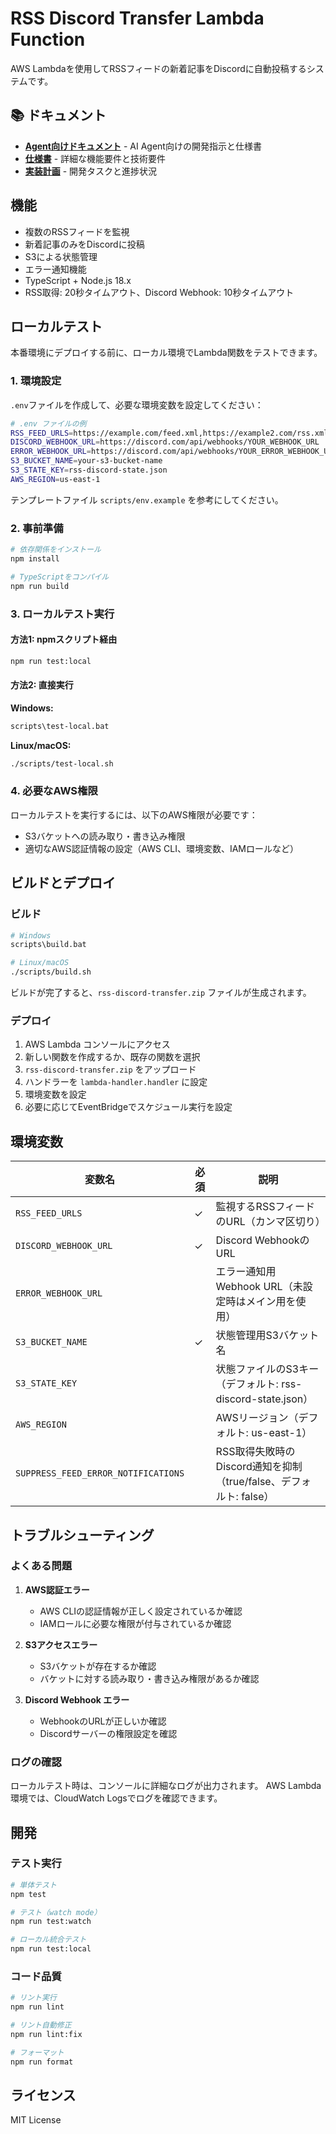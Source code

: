 # RSS Discord Transfer Lambda Function

AWS Lambdaを使用してRSSフィードの新着記事をDiscordに自動投稿するシステムです。

## 📚 ドキュメント

- **[Agent向けドキュメント](./docs/agent/)** - AI Agent向けの開発指示と仕様書
- **[仕様書](./docs/agent/specification.md)** - 詳細な機能要件と技術要件
- **[実装計画](./docs/agent/implementation-plan.md)** - 開発タスクと進捗状況

## 機能

- 複数のRSSフィードを監視
- 新着記事のみをDiscordに投稿  
- S3による状態管理
- エラー通知機能
- TypeScript + Node.js 18.x
- RSS取得: 20秒タイムアウト、Discord Webhook: 10秒タイムアウト

## ローカルテスト

本番環境にデプロイする前に、ローカル環境でLambda関数をテストできます。

### 1. 環境設定

`.env`ファイルを作成して、必要な環境変数を設定してください：

```bash
# .env ファイルの例
RSS_FEED_URLS=https://example.com/feed.xml,https://example2.com/rss.xml
DISCORD_WEBHOOK_URL=https://discord.com/api/webhooks/YOUR_WEBHOOK_URL
ERROR_WEBHOOK_URL=https://discord.com/api/webhooks/YOUR_ERROR_WEBHOOK_URL
S3_BUCKET_NAME=your-s3-bucket-name
S3_STATE_KEY=rss-discord-state.json
AWS_REGION=us-east-1
```

テンプレートファイル `scripts/env.example` を参考にしてください。

### 2. 事前準備

```bash
# 依存関係をインストール
npm install

# TypeScriptをコンパイル
npm run build
```

### 3. ローカルテスト実行

#### 方法1: npmスクリプト経由
```bash
npm run test:local
```

#### 方法2: 直接実行

**Windows:**
```cmd
scripts\test-local.bat
```

**Linux/macOS:**
```bash
./scripts/test-local.sh
```

### 4. 必要なAWS権限

ローカルテストを実行するには、以下のAWS権限が必要です：

- S3バケットへの読み取り・書き込み権限
- 適切なAWS認証情報の設定（AWS CLI、環境変数、IAMロールなど）

## ビルドとデプロイ

### ビルド

```bash
# Windows
scripts\build.bat

# Linux/macOS
./scripts/build.sh
```

ビルドが完了すると、`rss-discord-transfer.zip` ファイルが生成されます。

### デプロイ

1. AWS Lambda コンソールにアクセス
2. 新しい関数を作成するか、既存の関数を選択
3. `rss-discord-transfer.zip` をアップロード
4. ハンドラーを `lambda-handler.handler` に設定
5. 環境変数を設定
6. 必要に応じてEventBridgeでスケジュール実行を設定

## 環境変数

| 変数名 | 必須 | 説明 |
|--------|------|------|
| `RSS_FEED_URLS` | ✓ | 監視するRSSフィードのURL（カンマ区切り） |
| `DISCORD_WEBHOOK_URL` | ✓ | Discord WebhookのURL |
| `ERROR_WEBHOOK_URL` | | エラー通知用Webhook URL（未設定時はメイン用を使用） |
| `S3_BUCKET_NAME` | ✓ | 状態管理用S3バケット名 |
| `S3_STATE_KEY` | | 状態ファイルのS3キー（デフォルト: rss-discord-state.json） |
| `AWS_REGION` | | AWSリージョン（デフォルト: us-east-1） |
| `SUPPRESS_FEED_ERROR_NOTIFICATIONS` | | RSS取得失敗時のDiscord通知を抑制（true/false、デフォルト: false） |

## トラブルシューティング

### よくある問題

1. **AWS認証エラー**
   - AWS CLIの認証情報が正しく設定されているか確認
   - IAMロールに必要な権限が付与されているか確認

2. **S3アクセスエラー**
   - S3バケットが存在するか確認
   - バケットに対する読み取り・書き込み権限があるか確認

3. **Discord Webhook エラー**
   - WebhookのURLが正しいか確認
   - Discordサーバーの権限設定を確認

### ログの確認

ローカルテスト時は、コンソールに詳細なログが出力されます。
AWS Lambda環境では、CloudWatch Logsでログを確認できます。

## 開発

### テスト実行

```bash
# 単体テスト
npm test

# テスト（watch mode）
npm run test:watch

# ローカル統合テスト
npm run test:local
```

### コード品質

```bash
# リント実行
npm run lint

# リント自動修正
npm run lint:fix

# フォーマット
npm run format
```

## ライセンス

MIT License
